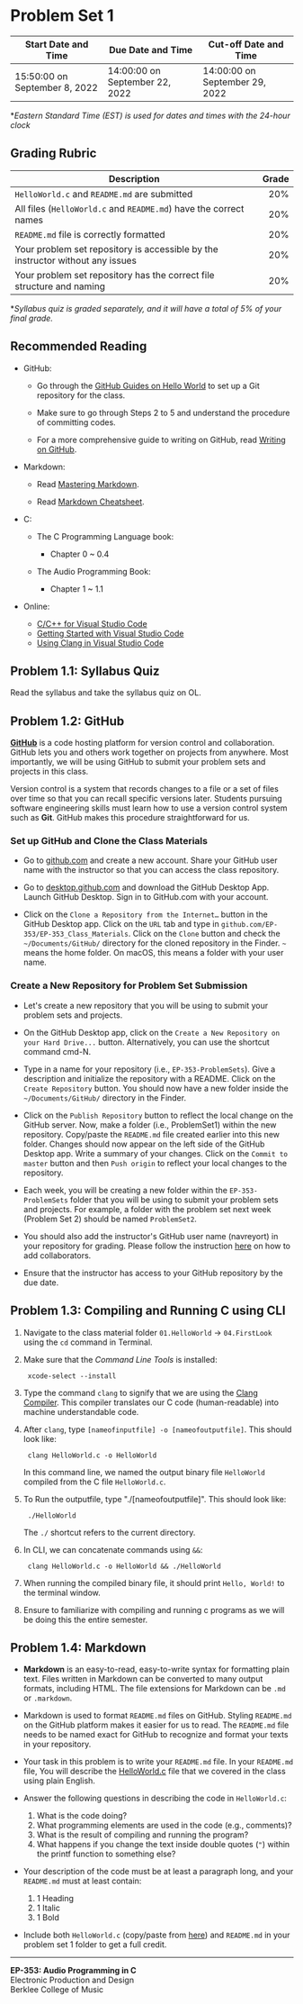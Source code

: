# Problem Set 1

Start Date and Time| Due Date and Time | Cut-off Date and Time |
---|---|---|
15:50:00 on September 8, 2022 | 14:00:00 on September 22, 2022 | 14:00:00 on September 29, 2022 |

\**Eastern Standard Time (EST) is used for dates and times with the 24-hour clock*

## Grading Rubric

Description|Grade
---|---:|
`HelloWorld.c` and `README.md` are submitted | 20%
All files (`HelloWorld.c` and `README.md`) have the correct names | 20%
`README.md` file is correctly formatted | 20%
Your problem set repository is accessible by the instructor without any issues | 20%
Your problem set repository has the correct file structure and naming | 20%

**Syllabus quiz is graded separately, and it will have a total of 5% of your final grade.*

## Recommended Reading 

- GitHub:
	- Go through the [GitHub Guides on Hello World](https://guides.github.com/activities/hello-world/) to set up a Git repository for the class.

	- Make sure to go through Steps 2 to 5 and understand the procedure of committing codes.

	- For a more comprehensive guide to writing on GitHub, read [Writing on GitHub](https://help.github.com/en/github/writing-on-github).

- Markdown:
	- Read [Mastering Markdown](https://guides.github.com/features/mastering-markdown/).

	- Read [Markdown Cheatsheet](https://github.com/adam-p/markdown-here/wiki/Markdown-Cheatsheet).

- C:
	- The C Programming Language book:
		- Chapter 0 ~ 0.4

	- The Audio Programming Book:
		- Chapter 1 ~ 1.1

- Online: 
	- [C/C++ for Visual Studio Code](https://code.visualstudio.com/docs/languages/cpp)
	- [Getting Started with Visual Studio Code](https://code.visualstudio.com/docs)
	- [Using Clang in Visual Studio Code](https://code.visualstudio.com/docs/cpp/config-clang-mac)

## Problem 1.1: Syllabus Quiz

Read the syllabus and take the syllabus quiz on OL.

## Problem 1.2: GitHub
[**GitHub**](https://github.com/) is a code hosting platform for version control and collaboration. GitHub lets you and others work together on projects from anywhere. Most importantly, we will be using GitHub to submit your problem sets and projects in this class.

Version control is a system that records changes to a file or a set of files over time so that you can recall specific versions later. Students pursuing software engineering skills must learn how to use a version control system such as **Git**. GitHub makes this procedure straightforward for us.

### Set up GitHub and Clone the Class Materials
- Go to [github.com](github.com) and create a new account. Share your GitHub user name with the instructor so that you can access the class repository. 

- Go to [desktop.github.com](desktop.github.com) and download the GitHub Desktop App. Launch GitHub Desktop. Sign in to GitHub.com with your account.

- Click on the `Clone a Repository from the Internet…` button in the GitHub Desktop app. Click on the `URL` tab and type in `github.com/EP-353/EP-353_Class_Materials`. Click on the `Clone` button and check the `~/Documents/GitHub/` directory for the cloned repository in the Finder. `~` means the home folder. On macOS, this means a folder with your user name.

### Create a New Repository for Problem Set Submission
- Let's create a new repository that you will be using to submit your problem sets and projects.

- On the GitHub Desktop app, click on the `Create a New Repository on your Hard Drive...` button. Alternatively, you can use the shortcut command cmd-N.

- Type in a name for your repository (i.e., `EP-353-ProblemSets`). Give a description and initialize the repository with a README. Click on the `Create Repository` button. You should now have a new folder inside the `~/Documents/GitHub/` directory in the Finder.

- Click on the `Publish Repository` button to reflect the local change on the GitHub server. Now, make a folder (i.e., ProblemSet1) within the new repository. Copy/paste the `README.md` file created earlier into this new folder. Changes should now appear on the left side of the GitHub Desktop app. Write a summary of your changes. Click on the `Commit to master` button and then `Push origin` to reflect your local changes to the repository.

- Each week, you will be creating a new folder within the `EP-353-ProblemSets` folder that you will be using to submit your problem sets and projects. For example, a folder with the problem set next week (Problem Set 2) should be named `ProblemSet2`.

- You should also add the instructor's GitHub user name (navreyort) in your repository for grading. Please follow the instruction [here](https://help.github.com/en/github/setting-up-and-managing-your-github-user-account/inviting-collaborators-to-a-personal-repository) on how to add collaborators.

- Ensure that the instructor has access to your GitHub repository by the due date.

## Problem 1.3: Compiling and Running C using CLI

1. Navigate to the class material folder `01.HelloWorld` -> `04.FirstLook` using the `cd` command in Terminal.
2. Make sure that the *Command Line Tools* is installed:
	
		xcode-select --install

3. Type the command `clang` to signify that we are using the [Clang Compiler](https://clang.llvm.org/). This compiler translates our C code (human-readable) into machine understandable code.

4. After `clang`, type `[nameofinputfile] -o [nameofoutputfile]`. This should look like:
	
		clang HelloWorld.c -o HelloWorld 
		
	In this command line, we named the output binary file `HelloWorld` compiled from the C file `HelloWorld.c`.

5. To Run the outputfile, type "./[nameofoutputfile]". This should look like:
 
 		./HelloWorld
	
	The `./` shortcut refers to the current directory.
	
6. In CLI, we can concatenate commands using `&&`:

		clang HelloWorld.c -o HelloWorld && ./HelloWorld

7. When running the compiled binary file, it should print `Hello, World!` to the terminal window.
8. Ensure to familiarize with compiling and running c programs as we will be doing this the entire semester.

## Problem 1.4: Markdown

- **Markdown** is an easy-to-read, easy-to-write syntax for formatting plain text. Files written in Markdown can be converted to many output formats, including HTML. The file extensions for Markdown can be `.md` or `.markdown`.

- Markdown is used to format `README.md` files on GitHub. Styling `README.md` on the GitHub platform makes it easier for us to read. The `README.md` file needs to be named exact for GitHub to recognize and format your texts in your repository.

- Your task in this problem is to write your `README.md` file. In your `README.md` file, You will describe the [HelloWorld.c](https://github.com/EP-353/EP-353_Class_Materials/blob/main/01.HelloWorld/03.FirstLook/HelloWorld.c) file that we covered in the class using plain English.

- Answer the following questions in describing the code in `HelloWorld.c`:
	1. What is the code doing?
	2. What programming elements are used in the code (e.g., comments)?
	3. What is the result of compiling and running the program?
	4. What happens if you change the text inside double quotes (`"`) within the printf function to something else?

- Your description of the code must be at least a paragraph long, and your `README.md` must at least contain:

	1. 1 Heading
	2. 1 Italic
	3. 1 Bold

- Include both `HelloWorld.c` (copy/paste from [here](https://github.com/EP-353/EP-353_Class_Materials/blob/main/01.HelloWorld/03.FirstLook/HelloWorld.c)) and `README.md` in your problem set 1 folder to get a full credit.

--- 
**EP-353: Audio Programming in C**  
Electronic Production and Design  
Berklee College of Music  